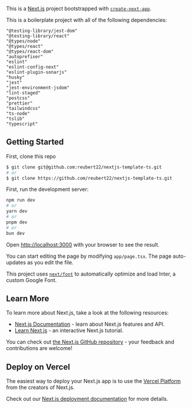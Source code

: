 This is a [Next.js](https://nextjs.org/) project bootstrapped with [`create-next-app`](https://github.com/vercel/next.js/tree/canary/packages/create-next-app).

This is a boilerplate project with all of the following dependencies:

```
"@testing-library/jest-dom"
"@testing-library/react"
"@types/node"
"@types/react"
"@types/react-dom"
"autoprefixer"
"eslint"
"eslint-config-next"
"eslint-plugin-sonarjs"
"husky"
"jest"
"jest-environment-jsdom"
"lint-staged"
"postcss"
"prettier"
"tailwindcss"
"ts-node"
"tslib"
"typescript"
```

## Getting Started

First, clone this repo
```bash
$ git clone git@github.com:reubert22/nextjs-template-ts.git
# or
$ git clone https://github.com/reubert22/nextjs-template-ts.git
```

First, run the development server:

```bash
npm run dev
# or
yarn dev
# or
pnpm dev
# or
bun dev
```

Open [http://localhost:3000](http://localhost:3000) with your browser to see the result.

You can start editing the page by modifying `app/page.tsx`. The page auto-updates as you edit the file.

This project uses [`next/font`](https://nextjs.org/docs/basic-features/font-optimization) to automatically optimize and load Inter, a custom Google Font.

## Learn More

To learn more about Next.js, take a look at the following resources:

-   [Next.js Documentation](https://nextjs.org/docs) - learn about Next.js features and API.
-   [Learn Next.js](https://nextjs.org/learn) - an interactive Next.js tutorial.

You can check out [the Next.js GitHub repository](https://github.com/vercel/next.js/) - your feedback and contributions are welcome!

## Deploy on Vercel

The easiest way to deploy your Next.js app is to use the [Vercel Platform](https://vercel.com/new?utm_medium=default-template&filter=next.js&utm_source=create-next-app&utm_campaign=create-next-app-readme) from the creators of Next.js.

Check out our [Next.js deployment documentation](https://nextjs.org/docs/deployment) for more details.
